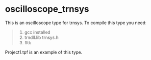 # oscilloscope_trnsys
This is an oscilloscope type for trnsys.
To compile this type you need:
>1. gcc installed
>2. trndll.lib trnsys.h
>3. fltk

Project1.tpf is an example of this type.
